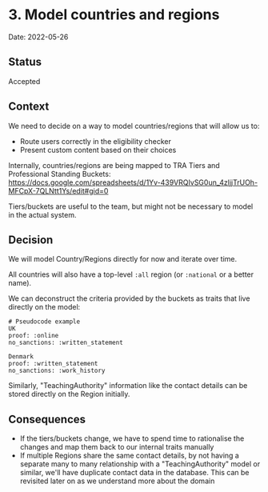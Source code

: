 # 3. Model countries and regions

Date: 2022-05-26

## Status

Accepted

## Context

We need to decide on a way to model countries/regions that will allow us to:

- Route users correctly in the eligibility checker
- Present custom content based on their choices

Internally, countries/regions are being mapped to TRA Tiers and Professional
Standing Buckets:
https://docs.google.com/spreadsheets/d/1Yv-439VRQIvSG0un_4zljjTrUOh-MFCpX-7QLNtt1Ys/edit#gid=0

Tiers/buckets are useful to the team, but might not be necessary to model in
the actual system.

## Decision

We will model Country/Regions directly for now and iterate over time.

All countries will also have a top-level `:all` region (or `:national` or a better name).

We can deconstruct the criteria provided by the buckets as traits that live
directly on the model:

```
# Pseudocode example
UK
proof: :online
no_sanctions: :written_statement

Denmark
proof: :written_statement
no_sanctions: :work_history
```

Similarly, "TeachingAuthority" information like the contact details can be
stored directly on the Region initially.

## Consequences

- If the tiers/buckets change, we have to spend time to rationalise the changes
  and map them back to our internal traits manually
- If multiple Regions share the same contact details, by not having a separate
  many to many relationship with a "TeachingAuthority" model or similar, we'll
  have duplicate contact data in the database. This can be revisited later on
  as we understand more about the domain
